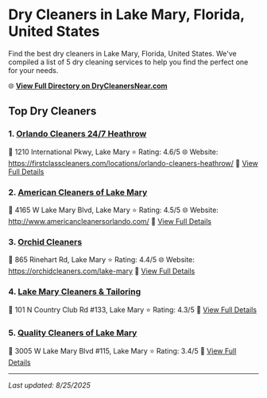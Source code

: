# Dry Cleaners in Lake Mary, Florida, United States

Find the best dry cleaners in Lake Mary, Florida, United States. We've compiled a list of 5 dry cleaning services to help you find the perfect one for your needs.

🌐 **[View Full Directory on DryCleanersNear.com](https://drycleanersnear.com/city/US/Florida/Lake%20Mary)**

## Top Dry Cleaners

### 1. [Orlando Cleaners 24/7 Heathrow](https://drycleanersnear.com/dryCleaner/6885882eaef64230e206ad41/orlando-cleaners-24-7-heathrow)
📍 1210 International Pkwy, Lake Mary
⭐ Rating: 4.6/5
🌐 Website: https://firstclasscleaners.com/locations/orlando-cleaners-heathrow/
🔗 [View Full Details](https://drycleanersnear.com/dryCleaner/6885882eaef64230e206ad41/orlando-cleaners-24-7-heathrow)

### 2. [American Cleaners of Lake Mary](https://drycleanersnear.com/dryCleaner/6885882daef64230e206ad2c/american-cleaners-of-lake-mary)
📍 4165 W Lake Mary Blvd, Lake Mary
⭐ Rating: 4.5/5
🌐 Website: http://www.americancleanersorlando.com/
🔗 [View Full Details](https://drycleanersnear.com/dryCleaner/6885882daef64230e206ad2c/american-cleaners-of-lake-mary)

### 3. [Orchid Cleaners](https://drycleanersnear.com/dryCleaner/6885883daef64230e206af1c/orchid-cleaners)
📍 865 Rinehart Rd, Lake Mary
⭐ Rating: 4.4/5
🌐 Website: https://orchidcleaners.com/lake-mary
🔗 [View Full Details](https://drycleanersnear.com/dryCleaner/6885883daef64230e206af1c/orchid-cleaners)

### 4. [Lake Mary Cleaners & Tailoring](https://drycleanersnear.com/dryCleaner/6885888eaef64230e206b198/lake-mary-cleaners-tailoring)
📍 101 N Country Club Rd #133, Lake Mary
⭐ Rating: 4.3/5
🔗 [View Full Details](https://drycleanersnear.com/dryCleaner/6885888eaef64230e206b198/lake-mary-cleaners-tailoring)

### 5. [Quality Cleaners of Lake Mary](https://drycleanersnear.com/dryCleaner/6885882faef64230e206ad54/quality-cleaners-of-lake-mary)
📍 3005 W Lake Mary Blvd #115, Lake Mary
⭐ Rating: 3.4/5
🔗 [View Full Details](https://drycleanersnear.com/dryCleaner/6885882faef64230e206ad54/quality-cleaners-of-lake-mary)


---

*Last updated: 8/25/2025*
